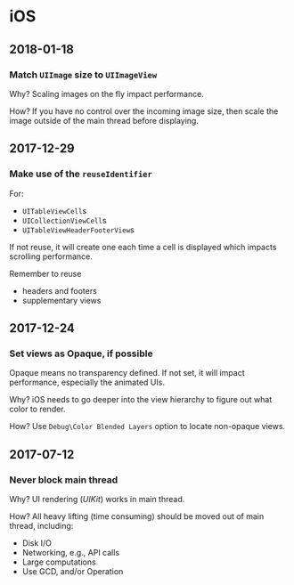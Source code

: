 # iOS

## 2018-01-18

### Match `UIImage` size to `UIImageView`

Why? Scaling images on the fly impact performance.

How? If you have no control over the incoming image size, then scale the image outside of the main thread before displaying.

## 2017-12-29

### Make use of the `reuseIdentifier`

For:

- `UITableViewCell`s
- `UICollectionViewCell`s
- `UITableViewHeaderFooterView`s

If not reuse, it will create one each time a cell is displayed which impacts scrolling performance.

Remember to reuse

- headers and footers
- supplementary views

## 2017-12-24

### Set views as Opaque, if possible

Opaque means no transparency defined. If not set, it will impact performance, especially the animated UIs.

Why? iOS needs to go deeper into the view hierarchy to figure out what color to render.

How? Use `Debug\Color Blended Layers` option to locate non-opaque views.

## 2017-07-12

### Never block main thread

Why? UI rendering (*UIKit*) works in main thread.

How? All heavy lifting (time consuming) should be moved out of main thread, including:

- Disk I/O
- Networking, e.g., API calls
- Large computations
- Use GCD, and/or Operation
